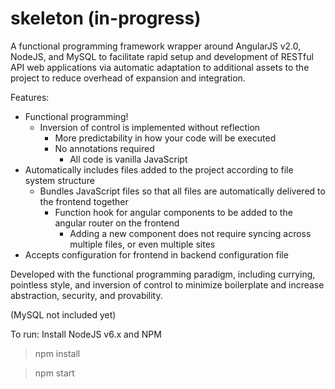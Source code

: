# skeleton (in-progress)

A functional programming framework wrapper around AngularJS v2.0, NodeJS, and MySQL to facilitate rapid setup and development of RESTful API web applications via automatic adaptation to additional assets to the project to reduce overhead of expansion and integration.


Features:

- Functional programming!
  - Inversion of control is implemented without reflection
    - More predictability in how your code will be executed
    - No annotations required
      - All code is vanilla JavaScript
- Automatically includes files added to the project according to file system structure
  - Bundles JavaScript files so that all files are automatically delivered to the frontend together
    - Function hook for angular components to be added to the angular router on the frontend
      - Adding a new component does not require syncing across multiple files, or even multiple sites
- Accepts configuration for frontend in backend configuration file


Developed with the functional programming paradigm, including currying, pointless style, and inversion of control to minimize boilerplate and increase abstraction, security, and provability.

(MySQL not included yet)

To run:
Install NodeJS v6.x and NPM
> npm install

> npm start
